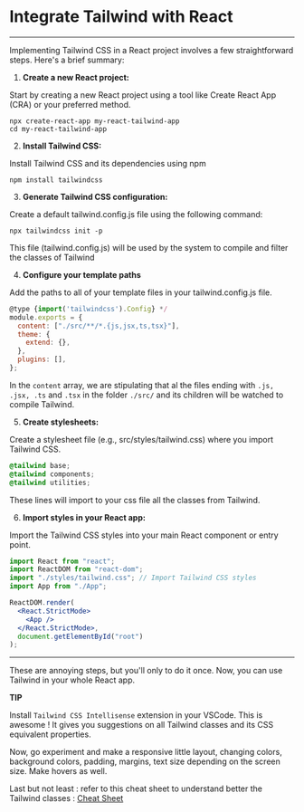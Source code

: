 # Integrate Tailwind with React

---

Implementing Tailwind CSS in a React project involves a few straightforward steps. Here's a brief summary:

1. **Create a new React project:**

Start by creating a new React project using a tool like Create React App (CRA) or your preferred method.

```
npx create-react-app my-react-tailwind-app
cd my-react-tailwind-app
```

2. **Install Tailwind CSS:**

Install Tailwind CSS and its dependencies using npm

```
npm install tailwindcss
```

3. **Generate Tailwind CSS configuration:**

Create a default tailwind.config.js file using the following command:

```
npx tailwindcss init -p

```

This file (tailwind.config.js) will be used by the system to compile and filter the classes of Tailwind

4. **Configure your template paths**

Add the paths to all of your template files in your tailwind.config.js file.

```js
@type {import('tailwindcss').Config} */
module.exports = {
  content: ["./src/**/*.{js,jsx,ts,tsx}"],
  theme: {
    extend: {},
  },
  plugins: [],
};
```

In the `content` array, we are stipulating that al the files ending with `.js, .jsx, .ts` and `.tsx` in the folder `./src/` and its children will be watched to compile Tailwind.

5. **Create stylesheets:**

Create a stylesheet file (e.g., src/styles/tailwind.css) where you import Tailwind CSS.

```css
@tailwind base;
@tailwind components;
@tailwind utilities;
```

These lines will import to your css file all the classes from Tailwind.

6. **Import styles in your React app:**

Import the Tailwind CSS styles into your main React component or entry point.

```jsx
import React from "react";
import ReactDOM from "react-dom";
import "./styles/tailwind.css"; // Import Tailwind CSS styles
import App from "./App";

ReactDOM.render(
  <React.StrictMode>
    <App />
  </React.StrictMode>,
  document.getElementById("root")
);
```

---

These are annoying steps, but you'll only to do it once.
Now, you can use Tailwind in your whole React app.

**TIP**

Install `Tailwind CSS Intellisense` extension in your VSCode. This is awesome ! It gives you suggestions on all Tailwind classes and its CSS equivalent properties.

Now, go experiment and make a responsive little layout, changing colors, background colors, padding, margins, text size depending on the screen size. Make hovers as well.

Last but not least : refer to this cheat sheet to understand better the Tailwind classes : [Cheat Sheet](https://tailwindcomponents.com/cheatsheet/)
